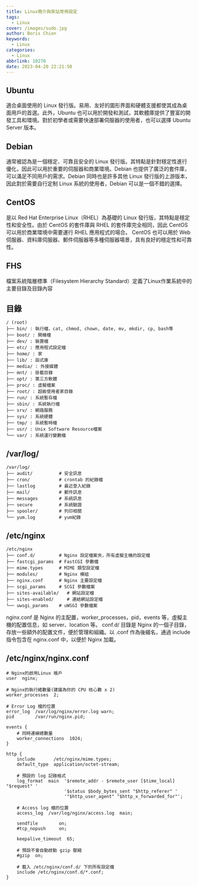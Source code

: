 ```yaml
---
title: Linux簡介與架站常用設定
tags:
  - Linux
cover: /images/sudo.jpg
author: Boris Chien
keywords:
  - Linux
categories:
  - Linux
abbrlink: 10270
date: 2023-04-20 22:21:50
---
```

## Ubuntu 
適合桌面使用的 Linux 發行版。易用、友好的圖形界面和硬體支援都使其成為桌面用戶的首選。此外，Ubuntu 也可以用於開發和測試，其軟體庫提供了豐富的開發工具和環境。對於初學者或需要快速部署伺服器的使用者，也可以選擇 Ubuntu Server 版本。

## Debian
通常被認為是一個穩定、可靠且安全的 Linux 發行版。其特點是針對穩定性進行優化，因此可以用於重要的伺服器和商業環境。Debian 也提供了廣泛的套件庫，可以滿足不同用戶的需求。Debian 同時也是許多其他 Linux 發行版的上游版本，因此對於需要自行定制 Linux 系統的使用者，Debian 可以是一個不錯的選擇。

## CentOS 
是以 Red Hat Enterprise Linux（RHEL）為基礎的 Linux 發行版，其特點是穩定性和安全性。由於 CentOS 的套件庫與 RHEL 的套件庫完全相同，因此 CentOS 可以用於商業環境中需要運行 RHEL 應用程式的場合。 CentOS 也可以用於 Web 伺服器、資料庫伺服器、郵件伺服器等多種伺服器場景，具有良好的穩定性和可靠性。

## FHS
檔案系統階層標準（Filesystem Hierarchy Standard）定義了Linux作業系統中的主要目錄及目錄內容

## 目錄
```
/ (root)
├── bin/ : 執行檔，cat, chmod, chown, date, mv, mkdir, cp, bash等
├── boot/ : 開機檔
├── dev/ : 裝置檔
├── etc/ : 應用程式設定檔
├── home/ : 家
├── lib/ : 函式庫
├── media/ : 外接媒體
├── mnt/ : 掛載目錄
├── opt/ : 第三方軟體
├── proc/ : 虛擬檔案
├── root/ : 超級使用者家目錄
├── run/ : 系統暫存檔
├── sbin/ : 系統執行檔
├── srv/ : 網路服務
├── sys/ : 系統硬體
├── tmp/ : 系統暫時檔
├── usr/ : Unix Software Resource檔案
└── var/ : 系統運行變數檔
```

## /var/log/
```
/var/log/
├── audit/          # 安全訊息
├── cron/           # crontab 的紀錄檔
├── lastlog         # 最近登入紀錄
├── mail/           # 郵件訊息
├── messages        # 系統訊息
├── secure          # 系統驗證
├── spooler/        # 列印相關
└── yum.log         # yum紀錄
```

## /etc/nginx

```
/etc/nginx
├── conf.d/         # Nginx 設定檔案夾，所有虛擬主機的設定檔
├── fastcgi_params  # FastCGI 參數檔
├── mime.types      # MIME 類型設定檔
├── modules/        # Nginx 模組
├── nginx.conf      # Nginx 主要設定檔
├── scgi_params     # SCGI 參數檔案
├── sites-available/   # 網站設定檔
├── sites-enabled/     # 連結網站設定檔
└── uwsgi_params    # uWSGI 參數檔案
```
nginx.conf 是 Nginx 的主配置，worker_processes，pid，events 等，虛擬主機的配置信息，如 server、location 等。
conf.d/ 目錄是 Nginx 的一個子目錄，存放一些額外的配置文件，便於管理和組織。以 .conf 作為後綴名，通過 include 指令包含在 nginx.conf 中，以便於 Nginx 加載。


## 

## /etc/nginx/nginx.conf
```
# Nginx的啟用Linux 帳戶
user  nginx;

# Nginx的執行緒數量(建議為你的 CPU 核心數 x 2)
worker_processes  2;
 
# Error Log 檔的位置
error_log  /var/log/nginx/error.log warn;
pid        /var/run/nginx.pid;
 
events {
    # 同時連線總數量
    worker_connections  1024;
}
 
http {
    include       /etc/nginx/mime.types;
    default_type  application/octet-stream;
 
    # 預設的 log 記錄格式
    log_format  main  '$remote_addr - $remote_user [$time_local] "$request" '
                      '$status $body_bytes_sent "$http_referer" '
                      '"$http_user_agent" "$http_x_forwarded_for"';
 
    # Access log 檔的位置
    access_log  /var/log/nginx/access.log  main;
 
    sendfile        on;
    #tcp_nopush     on;
 
    keepalive_timeout  65;
 
    # 預設不會自動啟動 gzip 壓縮
    #gzip  on;
 
    # 載入 /etc/nginx/conf.d/ 下的所有設定檔
    include /etc/nginx/conf.d/*.conf;
}
```
